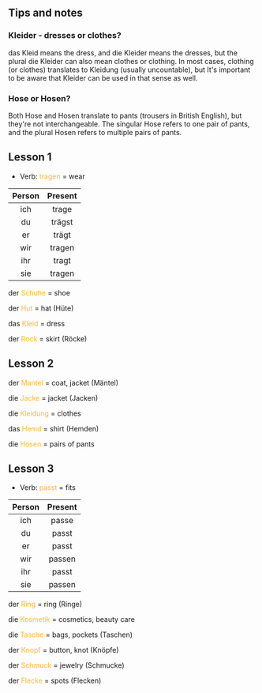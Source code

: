 ## Tips and notes

### Kleider - dresses or clothes?

das Kleid means the dress, and die Kleider means the dresses, but the plural die Kleider can also mean clothes or clothing. In most cases, clothing (or clothes) translates to Kleidung (usually uncountable), but It's important to be aware that Kleider can be used in that sense as well.

### Hose or Hosen?

Both Hose and Hosen translate to pants (trousers in British English), but they're not interchangeable. The singular Hose refers to one pair of pants, and the plural Hosen refers to multiple pairs of pants.

## Lesson 1
- Verb: <font color = #ffb732> tragen </font> = wear

**Person**|**Present**
:-----:|:-----:
ich|trage
du|trägst
er|trägt
wir|tragen
ihr|tragt
sie|tragen

der <font color = #ffb732> Schuhe </font> = shoe

der <font color = #ffb732> Hut </font> = hat (Hüte)

das <font color = #ffb732> Kleid </font> = dress

der <font color = #ffb732> Rock </font> = skirt (Röcke)

## Lesson 2
der <font color = #ffb732> Mantel </font> = coat, jacket (Mäntel)

die <font color = #ffb732> Jacke </font> = jacket (Jacken)

die <font color = #ffb732> Kleidung </font> = clothes

das <font color = #ffb732> Hemd </font> = shirt (Hemden)

die <font color = #ffb732> Hosen </font> = pairs of pants

## Lesson 3
- Verb: <font color = #ffb732> passt </font> = fits

**Person**|**Present**
:-----:|:-----:
ich|passe
du|passt
er|passt
wir|passen
ihr|passt
sie|passen


der <font color = #ffb732> Ring </font> = ring (Ringe)

die <font color = #ffb732> Kosmetik </font> = cosmetics, beauty care

die <font color = #ffb732> Tasche </font> = bags, pockets (Taschen)

der <font color = #ffb732> Knopf </font> = button, knot (Knöpfe)

der <font color = #ffb732> Schmuck </font> = jewelry (Schmucke)

der <font color = #ffb732> Flecke </font> = spots (Flecken)



















